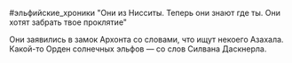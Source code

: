 #эльфийские_хроники
"Они из Нисситы. Теперь они знают где ты. Они хотят забрать твое проклятие"

Они заявились в замок Архонта со словами, что ищут некоего Азахала. Какой-то Орден солнечных эльфов — со слов Силвана Даскнерла. 